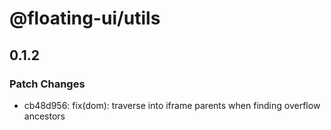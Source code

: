 # @floating-ui/utils

## 0.1.2

### Patch Changes

- cb48d956: fix(dom): traverse into iframe parents when finding overflow
  ancestors
